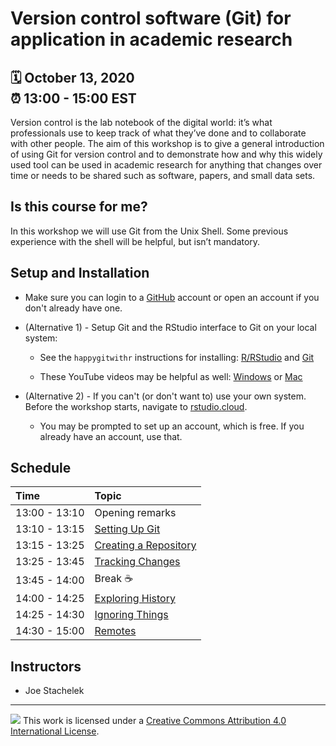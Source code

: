 # Version control software (Git) for application in academic research

:spiral_calendar: October 13, 2020  
:alarm_clock:     13:00 - 15:00 EST  
-----

Version control is the lab notebook of the digital world: it’s what professionals use to keep track of what they’ve done and to collaborate with other people. The aim of this workshop is to give a general introduction of using Git for version control and to demonstrate how and why this widely used tool can be used in academic research for anything that changes over time or needs to be shared such as software, papers, and small data sets.

## Is this course for me?

In this workshop we will use Git from the Unix Shell. Some previous experience with the shell will be helpful, but isn’t mandatory.

## Setup and Installation

 * Make sure you can login to a [GitHub](https://github.com/) account or open an account if you don't already have one. 

 * (Alternative 1) - Setup Git and the RStudio interface to Git on your local system:

    * See the `happygitwithr` instructions for installing: [R/RStudio](https://happygitwithr.com/install-r-rstudio.html) and [Git](https://happygitwithr.com/install-git.html)
    
    * These YouTube videos may be helpful as well: [Windows](https://youtu.be/339AEqk9c-8) or [Mac](https://youtu.be/9LQhwETCdwY)

 * (Alternative 2) - If you can't (or don't want to) use your own system. Before the workshop starts, navigate to [rstudio.cloud](https://rstudio.cloud/). 
    - You may be prompted to set up an account, which is free. If you already have an account, use that.
    
## Schedule

| Time          | Topic            | 
| :------------ | :-------------------------- |
| 13:00 - 13:10 | Opening remarks             |
| 13:10 - 13:15 | [Setting Up Git](https://swcarpentry.github.io/git-novice/02-setup/index.html)         |
| 13:15 - 13:25 | [Creating a Repository](https://swcarpentry.github.io/git-novice/03-create/index.html) |
| 13:25 - 13:45 | [Tracking Changes](https://swcarpentry.github.io/git-novice/04-changes/index.html)     |
| 13:45 - 14:00 | Break :coffee:                       |
| 14:00 - 14:25 | [Exploring History](https://swcarpentry.github.io/git-novice/05-history/index.html)    |
| 14:25 - 14:30 | [Ignoring Things](https://swcarpentry.github.io/git-novice/06-ignore/index.html)       |
| 14:30 - 15:00 | [Remotes](https://swcarpentry.github.io/git-novice/07-github/index.html)               |

## Instructors

* Joe Stachelek

-----

![](https://i.creativecommons.org/l/by/4.0/88x31.png) This work is
licensed under a [Creative Commons Attribution 4.0 International
License](https://creativecommons.org/licenses/by/4.0/).
